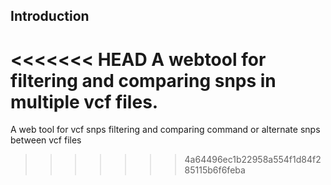 ## Introduction

<<<<<<< HEAD
A webtool for filtering and comparing snps in multiple vcf files.
=======
A web tool for vcf snps filtering and comparing command or alternate snps between vcf files
>>>>>>> 4a64496ec1b22958a554f1d84f285115b6f6feba
